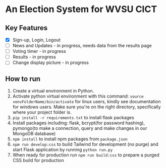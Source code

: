 # An Election System for WVSU CICT

## Key Features
- [x] Sign-up, Login, Logout
- [ ] News and Updates - in progress, needs data from the results page
- [ ] Voting timer - in progress
- [ ] Results - in progress
- [ ] Change display picture - in progress

## How to run
1. Create a virtual environment in Python.
2. Activate python virtual environment with this command: `source venvFolderName/bin/activate` for linux users, kindly see documentation for windows users. Make sure you're on the right directory, specifically where your project folder is.
3. `pip install -r requirements.txt` to install flask packages
4. Install packages including: flask, bcrypt(for password hashing), pymongo(to make a connection, query and make changes in our MongoDB database)
5. `npm install` to install npm packages from `package.json`
6. `npm run develop:css` to build Tailwind for development (no purge) and start Flask application by running `python run.py`
7. When ready for production run  `npm run build:css` to prepare a purged CSS build for production
